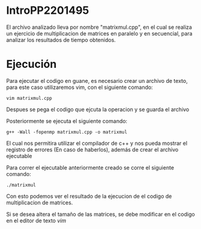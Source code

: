 # IntroPP2201495

El archivo analizado lleva por nombre "matrixmul.cpp", en el cual se realiza un ejercicio de multiplicacion de matrices en paralelo y en secuencial, para analizar los resultados de tiempo obtenidos.
# Ejecución

Para ejecutar el codigo en guane, es necesario crear un archivo de texto, para este caso utilizaremos vim, con el siguiente comando:

    vim matrixmul.cpp

Despues se pega el codigo que ejcuta la operacion y se guarda el archivo

Posteriormente se ejecuta el siguiente comando:

    g++ -Wall -fopenmp matrixmul.cpp -o matrixmul

El cual nos permitira utilizar el compilador de c++ y nos pueda mostrar el registro de errores (En caso de haberlos), además de crear el archivo ejecutable

Para correr el ejecutable anteriormente creado se corre el siguiente comando:

    ./matrixmul

Con esto podemos ver el resultado de la ejecucion de el codigo de multiplicacion de matrices.

Si se desea altera el tamaño de las matrices, se debe modificar en el codigo en el editor de texto *vim*
